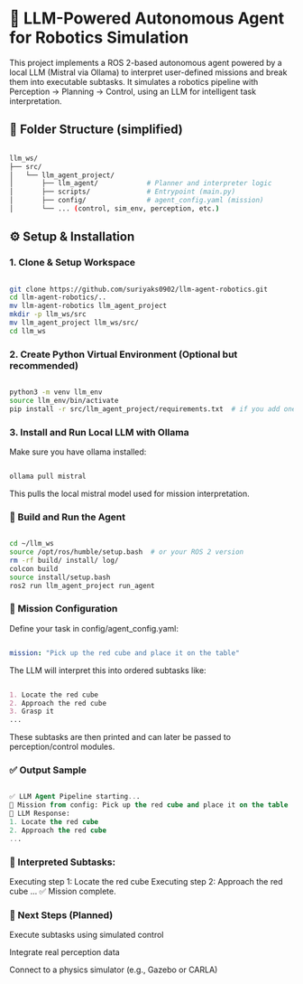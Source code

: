 # 🤖 LLM-Powered Autonomous Agent for Robotics Simulation
This project implements a ROS 2-based autonomous agent powered by a local LLM (Mistral via Ollama) to interpret user-defined missions and break them into executable subtasks. It simulates a robotics pipeline with Perception → Planning → Control, using an LLM for intelligent task interpretation.

## 📁 Folder Structure (simplified)
```bash

llm_ws/
├── src/
│   └── llm_agent_project/
│       ├── llm_agent/            # Planner and interpreter logic
│       ├── scripts/              # Entrypoint (main.py)
│       ├── config/               # agent_config.yaml (mission)
│       └── ... (control, sim_env, perception, etc.)
```

## ⚙️ Setup & Installation
### 1. Clone & Setup Workspace
```bash

git clone https://github.com/suriyaks0902/llm-agent-robotics.git
cd llm-agent-robotics/..
mv llm-agent-robotics llm_agent_project
mkdir -p llm_ws/src
mv llm_agent_project llm_ws/src/
cd llm_ws
```

### 2. Create Python Virtual Environment (Optional but recommended)
```bash

python3 -m venv llm_env
source llm_env/bin/activate
pip install -r src/llm_agent_project/requirements.txt  # if you add one later
```

### 3. Install and Run Local LLM with Ollama
Make sure you have ollama installed:

```bash

ollama pull mistral
```
This pulls the local mistral model used for mission interpretation.

### 🚀 Build and Run the Agent
```bash

cd ~/llm_ws
source /opt/ros/humble/setup.bash  # or your ROS 2 version
rm -rf build/ install/ log/
colcon build
source install/setup.bash
ros2 run llm_agent_project run_agent
```

### 📜 Mission Configuration
Define your task in config/agent_config.yaml:

```yaml

mission: "Pick up the red cube and place it on the table"
```

The LLM will interpret this into ordered subtasks like:

```markdown

1. Locate the red cube
2. Approach the red cube
3. Grasp it
...
```

These subtasks are then printed and can later be passed to perception/control modules.

### ✅ Output Sample
```sql

✅ LLM Agent Pipeline starting...
🧠 Mission from config: Pick up the red cube and place it on the table
🤖 LLM Response: 
1. Locate the red cube
2. Approach the red cube
...

```

### 🧩 Interpreted Subtasks:
 Executing step 1: Locate the red cube
 Executing step 2: Approach the red cube
 ...
✅ Mission complete.

### 📌 Next Steps (Planned)
 Execute subtasks using simulated control

 Integrate real perception data

 Connect to a physics simulator (e.g., Gazebo or CARLA)


